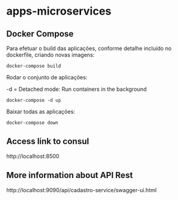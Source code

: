 # apps-microservices


## Docker Compose

Para efetuar o build das aplicações, conforme detalhe incluído no dockerfile, criando novas imagens:

```
docker-compose build 
```

Rodar o conjunto de aplicações:

-d = Detached mode: Run containers in the background

```
docker-compose -d up
```

Baixar todas as aplicações:
```
docker-compose down
```

## Access link to consul
http://localhost:8500

## More information about API Rest
http://localhost:9090/api/cadastro-service/swagger-ui.html
